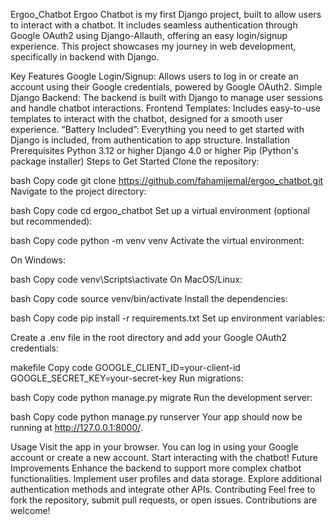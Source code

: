 Ergoo_Chatbot
Ergoo Chatbot is my first Django project, built to allow users to interact with a chatbot. It includes seamless authentication through Google OAuth2 using Django-Allauth, offering an easy login/signup experience. This project showcases my journey in web development, specifically in backend with Django.

Key Features
Google Login/Signup: Allows users to log in or create an account using their Google credentials, powered by Google OAuth2.
Simple Django Backend: The backend is built with Django to manage user sessions and handle chatbot interactions.
Frontend Templates: Includes easy-to-use templates to interact with the chatbot, designed for a smooth user experience.
“Battery Included”: Everything you need to get started with Django is included, from authentication to app structure.
Installation
Prerequisites
Python 3.12 or higher
Django 4.0 or higher
Pip (Python's package installer)
Steps to Get Started
Clone the repository:

bash
Copy code
git clone https://github.com/fahamijemal/ergoo_chatbot.git
Navigate to the project directory:

bash
Copy code
cd ergoo_chatbot
Set up a virtual environment (optional but recommended):

bash
Copy code
python -m venv venv
Activate the virtual environment:

On Windows:

bash
Copy code
venv\Scripts\activate
On MacOS/Linux:

bash
Copy code
source venv/bin/activate
Install the dependencies:

bash
Copy code
pip install -r requirements.txt
Set up environment variables:

Create a .env file in the root directory and add your Google OAuth2 credentials:

makefile
Copy code
GOOGLE_CLIENT_ID=your-client-id
GOOGLE_SECRET_KEY=your-secret-key
Run migrations:

bash
Copy code
python manage.py migrate
Run the development server:

bash
Copy code
python manage.py runserver
Your app should now be running at http://127.0.0.1:8000/.

Usage
Visit the app in your browser.
You can log in using your Google account or create a new account.
Start interacting with the chatbot!
Future Improvements
Enhance the backend to support more complex chatbot functionalities.
Implement user profiles and data storage.
Explore additional authentication methods and integrate other APIs.
Contributing
Feel free to fork the repository, submit pull requests, or open issues. Contributions are welcome!
